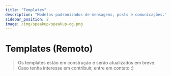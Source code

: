 ```yaml
---
title: "Templates"
description: "Modelos padronizados de mensagens, posts e comunicações."
sidebar_position: 2
image: /img/speakup/speakup-og.png
---
```


# Templates (Remoto)

> Os templates estão em construção e serão atualizados em breve. Caso tenha interesse em contribuir, entre em contato :)
